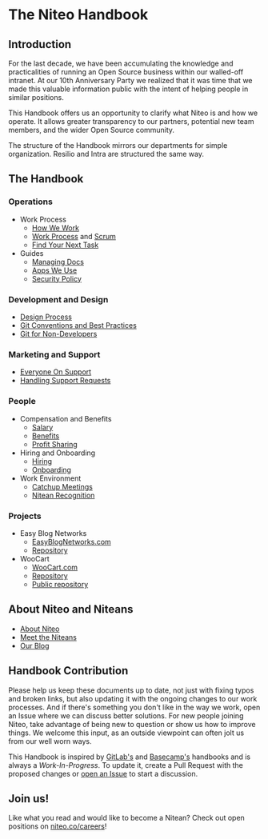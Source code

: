 # The Niteo Handbook

## Introduction

For the last decade, we have been accumulating the knowledge and practicalities of running an Open Source business within our walled-off intranet. At our 10th Anniversary Party we realized that it was time that we made this valuable information public with the intent of helping people in similar positions.

This Handbook offers us an opportunity to clarify what Niteo is and how we operate. It allows greater transparency to our partners, potential new team members, and the wider Open Source community.

The structure of the Handbook mirrors our departments for simple organization. Resilio and Intra are structured the same way.

## The Handbook

### Operations

* Work Process
  * [How We Work](/2_Operations/how-we-work.md)
  * [Work Process](/2_Operations/work-process.md) and [Scrum](/2_Operations/scrum.md)
  * [Find Your Next Task](/2_Operations/next-task.md)
* Guides
  * [Managing Docs](/2_Operations/managing-docs.md)
  * [Apps We Use](/2_Operations/apps.md)
  * [Security Policy](/2_Operations/security.md)

### Development and Design

* [Design Process](/3_Development/design.md)
* [Git Conventions and Best Practices](/3_Development/git.md)
* [Git for Non-Developers](/3_Development/git-n00bs.md)

### Marketing and Support

* [Everyone On Support](/4_Marketing-Support/everyone-on-support.md)
* [Handling Support Requests](/4_Marketing-Support/support.md)

### People

* Compensation and Benefits
  * [Salary](/5_People/salary.md)
  * [Benefits](/5_People/benefits.md)
  * [Profit Sharing](/5_People/profit-sharing.md)
* Hiring and Onboarding
  * [Hiring](/5_People/hiring.md)
  * [Onboarding](/5_People/onboarding.md)
* Work Environment
  * [Catchup Meetings](/5_People/catchup-meetings.md)
  * [Nitean Recognition](/5_People/nitean-recognition.md)


### Projects

* Easy Blog Networks
  * [EasyBlogNetworks.com](https://www.easyblognetworks.com)
  * [Repository](https://github.com/niteoweb/easyblognetworks) 
* WooCart
  * [WooCart.com](https://woocart.com)
  * [Repository](https://github.com/niteoweb/woocart)
  * [Public repository](https://github.com/woocart)  


## About Niteo and Niteans

* [About Niteo](https://niteo.co/about)
* [Meet the Niteans](https://niteo.co/team)
* [Our Blog](https://blog.niteo.co/)

## Handbook Contribution

Please help us keep these documents up to date, not just with fixing typos and broken links, but also updating it with the ongoing changes to our work processes. And if there's something you don't like in the way we work, open an Issue where we can discuss better solutions. For new people joining Niteo, take advantage of being new to question or show us how to improve things. We welcome this input, as an outside viewpoint can often jolt us from our well worn ways.

This Handbook is inspired by [GitLab's](https://about.gitlab.com/handbook/) and [Basecamp's](https://github.com/basecamp/handbook) handbooks and is always a *Work-In-Progress*. To update it, create a Pull Request with the proposed changes or [open an Issue](https://github.com/niteoweb/handbook/issues) to start a discussion.

## Join us!

Like what you read and would like to become a Nitean? Check out open positions on [niteo.co/careers](https://niteo.co/careers)!
